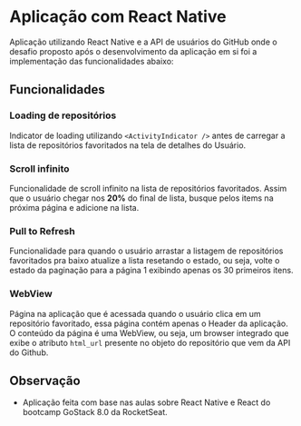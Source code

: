 # Aplicação com React Native

Aplicação utilizando React Native e a API de usuários do GitHub onde o desafio proposto após o desenvolvimento da aplicação em si foi a implementação das funcionalidades abaixo:

## Funcionalidades

### Loading de repositórios

Indicator de loading utilizando `<ActivityIndicator />` antes de carregar a lista de repositórios favoritados na tela de detalhes do Usuário.

### Scroll infinito

Funcionalidade de scroll infinito na lista de repositórios favoritados. Assim que o usuário chegar nos **20%** do final de lista, busque pelos items na próxima página e adicione na lista. 

### Pull to Refresh

Funcionalidade para quando o usuário arrastar a listagem de repositórios favoritados pra baixo atualize a lista resetando o estado, ou seja, volte o estado da paginação para a página 1 exibindo apenas os 30 primeiros itens.

### WebView

Página na aplicação que é acessada quando o usuário clica em um repositório favoritado, essa página contém apenas o Header da aplicação. O conteúdo da página é uma WebView, ou seja, um browser integrado que exibe o atributo `html_url` presente no objeto do repositório que vem da API do Github.

## Observação

- Aplicação feita com base nas aulas sobre React Native e React do bootcamp GoStack 8.0 da RocketSeat.
